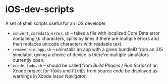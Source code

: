 # iOS-dev-scripts
A set of shell scripts useful for an iOS developer

* `convert_coredata_error.sh` – takes a file with localized Core Data error containing `\U` characters, splits by lines if there are multiple errors and then replaces unicode characters with readable text. 
* `remove_sim_app.sh` – uninstalls an app with a given bundleID from an iOS simulator, giving a choice of device is there're multiple simulators currently open.
* `xcode_todo.sh` – should be called from _Build Phases / Run Script_ of an Xcode project for `TODO`s and `FIXME`s from source code be displayed as warnings in Xcode _Issue Navigator_.

